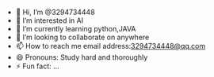 - 👋 Hi, I’m @3294734448
- 👀 I’m interested in AI
- 🌱 I’m currently learning python,JAVA
- 💞️ I’m looking to collaborate on anywhere
- 📫 How to reach me email address:3294734448@qq.com
- 😄 Pronouns: Study hard and thoroughly
- ⚡ Fun fact: ...

<!---
3294734448/3294734448 is a ✨ special ✨ repository because its `README.md` (this file) appears on your GitHub profile.
You can click the Preview link to take a look at your changes.
--->
